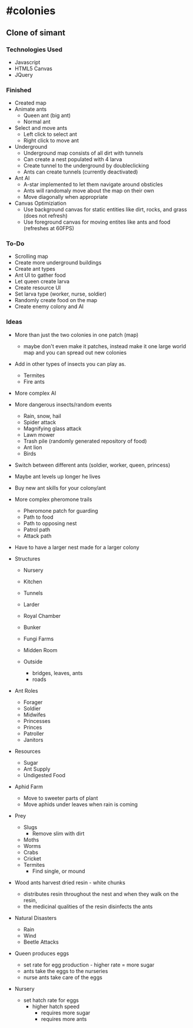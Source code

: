 #colonies
========

## Clone of simant

### Technologies Used

- Javascript
- HTML5 Canvas
- JQuery

### Finished

- Created map
- Animate ants
	+ Queen ant (big ant)
	+ Normal ant
- Select and move ants
	+ Left click to select ant
	+ Right click to move ant
- Underground
	+ Underground map consists of all dirt with tunnels
	+ Can create a nest populated with 4 larva
	+ Create tunnel to the underground by doubleclicking
	+ Ants can create tunnels (currently deactivated)
- Ant AI
	+ A-star implemented to let them navigate around obsticles
	+ Ants will randomaly move about the map on their own
	+ Move diagonally when appropriate
- Canvas Optimiziation
	+ Use background canvas for static entities like dirt, rocks, and grass (does not refresh)
	+ Use foreground canvas for moving entites like ants and food (refreshes at 60FPS)


### To-Do

+ Scrolling map
+ Create more underground buildings
+ Create ant types
+ Ant UI to gather food
+ Let queen create larva
+ Create resource UI
+ Set larva type (worker, nurse, soldier)
+ Randomly create food on the map
+ Create enemy colony and AI

### Ideas

+ More than just the two colonies in one patch (map) 
	- maybe don't even make it patches, instead make it one large world map and you can spread out new colonies

+ Add in other types of insects you can play as.
	- Termites
	- Fire ants

+ More complex AI

+ More dangerous insects/random events
	- Rain, snow, hail
	- Spider attack
	- Magnifying glass attack
	- Lawn mower
	- Trash pile (randomly generated repository of food)
	- Ant lion
	- Birds
	

+ Switch between different ants (soldier, worker, queen, princess)

+ Maybe ant levels up longer he lives

+ Buy new ant skills for your colony/ant

+ More complex pheromone trails
	- Pheromone patch for guarding
	- Path to food
	- Path to opposing nest
	- Patrol path
	- Attack path

+ Have to have a larger nest made for a larger colony

+ Structures
	- Nursery
	- Kitchen
	- Tunnels
	- Larder
	- Royal Chamber
	- Bunker

	- Fungi Farms
	- Midden Room

	- Outside
		+ bridges, leaves, ants
		+ roads

+ Ant Roles
	- Forager
	- Soldier
	- Midwifes
	- Princesses
	- Princes
	- Patroller
	- Janitors
	

+ Resources
	- Sugar
	- Ant Supply
	- Undigested Food

+ Aphid Farm
	- Move to sweeter parts of plant
	- Move aphids under leaves when rain is coming

+ Prey
	- Slugs
		+ Remove slim with dirt
	- Moths
	- Worms
	- Crabs
	- Cricket
	- Termites
		+ Find single, or mound

+ Wood ants harvest dried resin -  white chunks
	- distributes resin throughout the nest and when they walk on the resin,
	- the medicinal qualities of the resin disinfects the ants

+ Natural Disasters
	- Rain
	- Wind
	- Beetle Attacks

+ Queen produces eggs
	- set rate for egg production -  higher rate = more sugar
	- ants take the eggs to the nurseries
	- nurse ants take care of the eggs

+ Nursery
	- set hatch rate for eggs
		+ higher hatch speed
			- requires more sugar
			- requires more ants